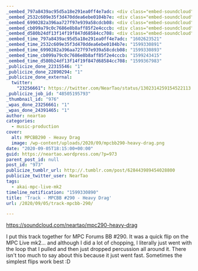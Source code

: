 ```yaml
---
_oembed_797a8439ac95d5a18e291ea0ff4e7adc: <div class="embed-soundcloud"><iframe title="MPC290 - Heavy Drag by NearTao" width="584" height="400" scrolling="no" frameborder="no" src="https://w.soundcloud.com/player/?visual=true&url=https%3A%2F%2Fapi.soundcloud.com%2Ftracks%2F885997966&show_artwork=true&maxwidth=584&maxheight=876&dnt=1"></iframe></div>
_oembed_2532c609e35f3d470ddea6ebe0104b7e: <div class="embed-soundcloud"><iframe title="MPC290 - Heavy Drag by NearTao" width="420" height="400" scrolling="no" frameborder="no" src="https://w.soundcloud.com/player/?visual=true&url=https%3A%2F%2Fapi.soundcloud.com%2Ftracks%2F885997966&show_artwork=true&maxwidth=420&maxheight=630&dnt=1"></iframe></div>
_oembed_6990282a396aa727f97e939a58cdcb08: <div class="embed-soundcloud"><iframe title="MPC290 - Heavy Drag by NearTao" width="580" height="400" scrolling="no" frameborder="no" src="https://w.soundcloud.com/player/?visual=true&url=https%3A%2F%2Fapi.soundcloud.com%2Ftracks%2F885997966&show_artwork=true&maxwidth=580&maxheight=870&dnt=1"></iframe></div>
_oembed_cb099a79c0c7686e8b8aff85f2e4cccb: <div class="embed-soundcloud"><iframe title="MPC290 - Heavy Drag by NearTao" width="750" height="400" scrolling="no" frameborder="no" src="https://w.soundcloud.com/player/?visual=true&url=https%3A%2F%2Fapi.soundcloud.com%2Ftracks%2F885997966&show_artwork=true&maxwidth=750&maxheight=1000&dnt=1"></iframe></div>
_oembed_d580b24df13f14f19f847d68584cc708: <div class="embed-soundcloud"><iframe title="MPC290 - Heavy Drag by NearTao" width="500" height="400" scrolling="no" frameborder="no" src="https://w.soundcloud.com/player/?visual=true&url=https%3A%2F%2Fapi.soundcloud.com%2Ftracks%2F885997966&show_artwork=true&maxwidth=500&maxheight=750&dnt=1"></iframe></div>
_oembed_time_797a8439ac95d5a18e291ea0ff4e7adc: "1602623521"
_oembed_time_2532c609e35f3d470ddea6ebe0104b7e: "1599330891"
_oembed_time_6990282a396aa727f97e939a58cdcb08: "1599330893"
_oembed_time_cb099a79c0c7686e8b8aff85f2e4cccb: "1599243415"
_oembed_time_d580b24df13f14f19f847d68584cc708: "1599367983"
_publicize_done_22315546: "1"
_publicize_done_22890294: "1"
_publicize_done_external:
  twitter:
    "23256661": https://twitter.com/NearTao/status/1302314259154522113
_publicize_job_id: "48505195793"
_thumbnail_id: "976"
_wpas_done_23256661: "1"
_wpas_done_24391465: "1"
author: neartao
categories:
  - music-production
cover:
  alt: MPCBB290 - Heavy Drag
  image: /wp-content/uploads/2020/09/mpcbb290-heavy-drag.png
date: "2020-09-05T18:15:00+00:00"
guid: https://neartao.wordpress.com/?p=973
parent_post_id: null
post_id: "973"
publicize_tumblr_url: http://.tumblr.com/post/628443989454028800
publicize_twitter_user: NearTao
tags:
  - akai-mpc-live-mk2
timeline_notification: "1599330890"
title: 'Track - MPCBB #290 - Heavy Drag'
url: /2020/09/05/track-mpcbb-290/

---
```

https://soundcloud.com/neartao/mpc290-heavy-drag

I put this track together for MPC Forums BB #290. It was a quick flip on the MPC Live mk2... and although I did a lot of chopping, I literally just went with the loop that I pulled and then just dropped percussion all around it. There isn't too much to say about this because it just went fast. Sometimes the simplest flips work best :D
